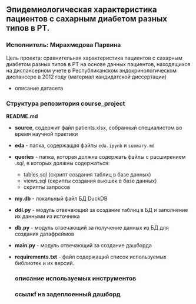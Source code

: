  
  ## Эпидемиологическая характеристика пациентов с сахарным диабетом разных типов в РТ.
  ### Исполнитель: Мирахмедова Парвина 
  Цель проекта: сравнительная характеристика пациентов с сахарным диабетом разных типов в РТ на основе данных пациентов, находящихся на диспансерном учете в Республиканском эндокринологическом диспансере в 2012 году (материал кандидатской диссертации)

  * описание датасета 
  ### Структура репозитория course_project
  **README.md**
* **source**, содержит файл patients.xlsx, собранный специалистом во время научной практики
* **eda** - папка, содержащая файлы `eda.ipynb` и `summary.md`  
* **queries** - папка, которая должна содержать файлы с расширением *.sql*, в которых должны содержаться:  
  * tables.sql (скрипт создания таблиц в базе данных) 
  * views.sql (скрипты создания вьюшек в базе данных)  
  * скрипты запросов    
* **my.db** - локальный файл БД DuckDB  
* **ddl.py** - модуль отвечающий за создание таблиц в БД и заполнение их данными из источника   
* **db.py** - модуль отвечающий за получение данных из БД для создания датафреймов  
* **main.py** - модуль отвечающий за создание дашборда    
* **requirements.txt** - файл содержащий список используемых библиотек и их версий.  
 

  ### описание используемых инструментов  
  ### ссылкf на задеплоенный дашборд  